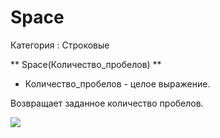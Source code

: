 ﻿
# Space

Категория : Строковые

** Space(Количество_пробелов) **

* Количество_пробелов - целое выражение.

Возвращает заданное количество пробелов.

![](/mediatag>Строковые)


